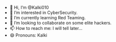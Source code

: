 - 👋 Hi, I’m @Kalki010
- 👀 I’m interested in CyberSecurity.
- 🌱 I’m currently learning Red Teaming.
- 💞️ I’m looking to collaborate on some elite hackers.
- 📫 How to reach me: I will tell later...
- 😄 Pronouns: Kalki

<!---
Kalki010/Kalki010 is a ✨ special ✨ repository because its `README.md` (this file) appears on your GitHub profile.
You can click the Preview link to take a look at your changes.
--->
